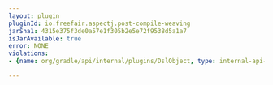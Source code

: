 ```yaml
---
layout: plugin
pluginId: io.freefair.aspectj.post-compile-weaving
jarSha1: 4315e375f3de0a57e1f305b2e5e72f9538d5a1a7
isJarAvailable: true
error: NONE
violations:
- {name: org/gradle/api/internal/plugins/DslObject, type: internal-api-usage}

---
```

